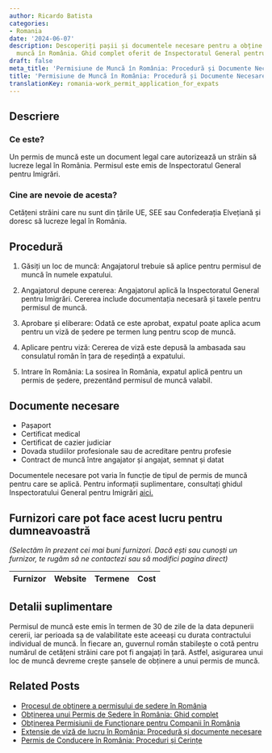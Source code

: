 ```yaml
---
author: Ricardo Batista
categories:
- Romania
date: '2024-06-07'
description: Descoperiți pașii și documentele necesare pentru a obține un permis de
  muncă în România. Ghid complet oferit de Inspectoratul General pentru Imigrări.
draft: false
meta_title: 'Permisiune de Muncă în România: Procedură și Documente Necesare'
title: 'Permisiune de Muncă în România: Procedură și Documente Necesare'
translationKey: romania-work_permit_application_for_expats
---
```



## Descriere
### Ce este?
Un permis de muncă este un document legal care autorizează un străin să lucreze legal în România. Permisul este emis de Inspectoratul General pentru Imigrări.

### Cine are nevoie de acesta?
Cetățeni străini care nu sunt din țările UE, SEE sau Confederația Elvețiană și doresc să lucreze legal în România.

## Procedură
1. Găsiți un loc de muncă: Angajatorul trebuie să aplice pentru permisul de muncă în numele expatului.

2. Angajatorul depune cererea: Angajatorul aplică la Inspectoratul General pentru Imigrări. Cererea include documentația necesară și taxele pentru permisul de muncă.

3. Aprobare și eliberare: Odată ce este aprobat, expatul poate aplica acum pentru un viză de ședere pe termen lung pentru scop de muncă.

4. Aplicare pentru viză: Cererea de viză este depusă la ambasada sau consulatul român în țara de reședință a expatului.

5. Intrare în România: La sosirea în România, expatul aplică pentru un permis de ședere, prezentând permisul de muncă valabil.

## Documente necesare
- Pașaport
- Certificat medical
- Certificat de cazier judiciar
- Dovada studiilor profesionale sau de acreditare pentru profesie
- Contract de muncă între angajator și angajat, semnat și datat

Documentele necesare pot varia în funcție de tipul de permis de muncă pentru care se aplică. Pentru informații suplimentare, consultați ghidul Inspectoratului General pentru Imigrări [aici.](http://igi.mai.gov.ro/en/content/employment)

## Furnizori care pot face acest lucru pentru dumneavoastră

_(Selectăm în prezent cei mai buni furnizori. Dacă ești sau cunoști un furnizor, te rugăm să ne contactezi sau să modifici pagina direct)_

| Furnizor        |     Website     |     Termene      |       Cost       |
| --------------- | --------------- |  :-------------: | :-------------: |

## Detalii suplimentare
Permisul de muncă este emis în termen de 30 de zile de la data depunerii cererii, iar perioada sa de valabilitate este aceeași cu durata contractului individual de muncă.
În fiecare an, guvernul român stabilește o cotă pentru numărul de cetățeni străini care pot fi angajați în țară. Astfel, asigurarea unui loc de muncă devreme crește șansele de obținere a unui permis de muncă.


## Related Posts

- [Procesul de obținere a permisului de ședere în România](https://tramitit.com/ro/guides/romania/viza_de_resedinta/)
- [Obținerea unui Permis de Ședere în România: Ghid complet](https://tramitit.com/ro/guides/romania/permis_de_sedere/)
- [Obținerea Permisiunii de Funcționare pentru Companii în România](https://tramitit.com/ro/guides/romania/autorizatie_de_functionare_pentru_firme/)
- [Extensie de viză de lucru în România: Procedură și documente necesare](https://tramitit.com/ro/guides/romania/prelungire_viza_de_lucru/)
- [Permis de Conducere în România: Proceduri și Cerințe](https://tramitit.com/ro/guides/romania/permis_de_conducere/)